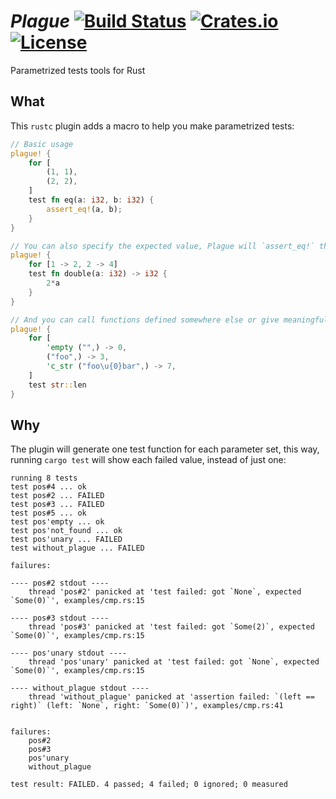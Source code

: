 # *Plague* [![Build Status][travis-svg]][travis] [![Crates.io][crate-svg]][crate] [![License][license-svg]][license]
Parametrized tests tools for Rust

## What
This `rustc` plugin adds a macro to help you make parametrized tests:

```rust
// Basic usage
plague! {
    for [
        (1, 1),
        (2, 2),
    ]
    test fn eq(a: i32, b: i32) {
        assert_eq!(a, b);
    }
}

// You can also specify the expected value, Plague will `assert_eq!` the result for you
plague! {
    for [1 -> 2, 2 -> 4]
    test fn double(a: i32) -> i32 {
        2*a
    }
}

// And you can call functions defined somewhere else or give meaningful names to test cases
plague! {
    for [
        'empty ("",) -> 0,
        ("foo",) -> 3,
        'c_str ("foo\u{0}bar",) -> 7,
    ]
    test str::len
}
```

## Why
The plugin will generate one test function for each parameter set, this way,
running `cargo test` will show each failed value, instead of just one:
```
running 8 tests
test pos#4 ... ok
test pos#2 ... FAILED
test pos#3 ... FAILED
test pos#5 ... ok
test pos'empty ... ok
test pos'not_found ... ok
test pos'unary ... FAILED
test without_plague ... FAILED

failures:

---- pos#2 stdout ----
	thread 'pos#2' panicked at 'test failed: got `None`, expected `Some(0)`', examples/cmp.rs:15

---- pos#3 stdout ----
	thread 'pos#3' panicked at 'test failed: got `Some(2)`, expected `Some(0)`', examples/cmp.rs:15

---- pos'unary stdout ----
	thread 'pos'unary' panicked at 'test failed: got `None`, expected `Some(0)`', examples/cmp.rs:15

---- without_plague stdout ----
	thread 'without_plague' panicked at 'assertion failed: `(left == right)` (left: `None`, right: `Some(0)`)', examples/cmp.rs:41


failures:
    pos#2
    pos#3
    pos'unary
    without_plague

test result: FAILED. 4 passed; 4 failed; 0 ignored; 0 measured
```

[crate-svg]: https://img.shields.io/crates/v/plague.svg
[crate]: https://crates.io/crates/plague/
[license-svg]: https://img.shields.io/crates/l/plague.svg
[license]: https://github.com/mcarton/rust-plague/blob/master/LICENSE
[travis-svg]: https://travis-ci.org/mcarton/rust-plague.svg
[travis]: https://travis-ci.org/mcarton/rust-plague/

